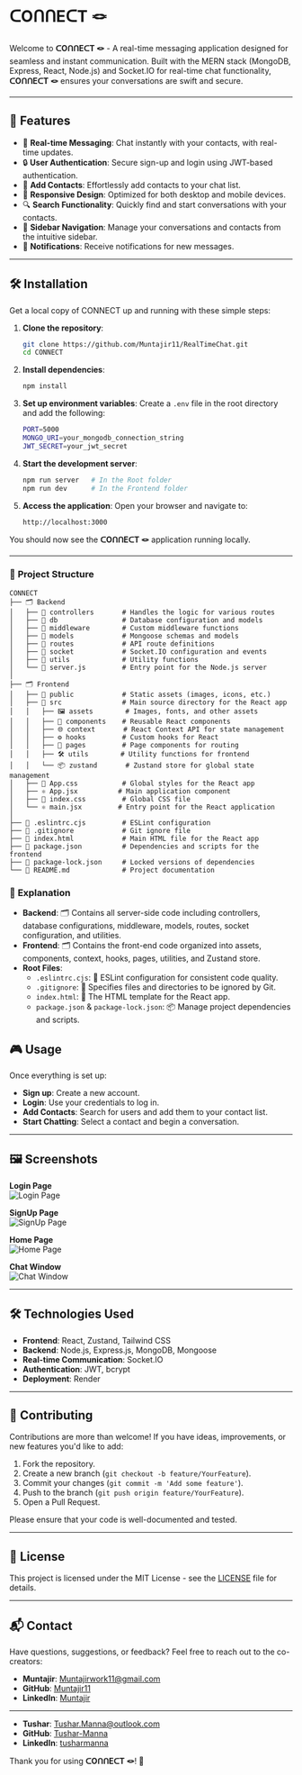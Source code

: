 # ᑕOᑎᑎEᑕT 🪢

Welcome to **ᑕOᑎᑎEᑕT 🪢** - A real-time messaging application designed for seamless and instant communication. Built with the MERN stack (MongoDB, Express, React, Node.js) and Socket.IO for real-time chat functionality, **ᑕOᑎᑎEᑕT 🪢** ensures your conversations are swift and secure.

---

## 🚀 **Features**

- 💬 **Real-time Messaging**: Chat instantly with your contacts, with real-time updates.
- 🔒 **User Authentication**: Secure sign-up and login using JWT-based authentication.
- 📝 **Add Contacts**: Effortlessly add contacts to your chat list.
- 📱 **Responsive Design**: Optimized for both desktop and mobile devices.
- 🔍 **Search Functionality**: Quickly find and start conversations with your contacts.
- 📂 **Sidebar Navigation**: Manage your conversations and contacts from the intuitive sidebar.
- 🔔 **Notifications**: Receive notifications for new messages.

---

## 🛠️ **Installation**

Get a local copy of CONNECT up and running with these simple steps:

1. **Clone the repository**:
   ```bash
   git clone https://github.com/Muntajir11/RealTimeChat.git
   cd CONNECT
   ```

2. **Install dependencies**:
   ```bash
   npm install
   ```

3. **Set up environment variables**:
   Create a `.env` file in the root directory and add the following:
   ```bash
   PORT=5000
   MONGO_URI=your_mongodb_connection_string
   JWT_SECRET=your_jwt_secret
   ```

4. **Start the development server**:
   ```bash
   npm run server   # In the Root folder
   npm run dev      # In the Frontend folder
   ```

5. **Access the application**:
   Open your browser and navigate to:
   ```
   http://localhost:3000
   ```

You should now see the **ᑕOᑎᑎEᑕT 🪢** application running locally.

---


### 📁 **Project Structure**

```
CONNECT
├── 🗂️ Backend
│   ├── 📂 controllers       # Handles the logic for various routes
│   ├── 📂 db                # Database configuration and models
│   ├── 📂 middleware        # Custom middleware functions
│   ├── 📂 models            # Mongoose schemas and models
│   ├── 📂 routes            # API route definitions
│   ├── 📂 socket            # Socket.IO configuration and events
│   ├── 📂 utils             # Utility functions
│   └── 📄 server.js         # Entry point for the Node.js server
│
├── 🗂️ Frontend
│   ├── 📂 public            # Static assets (images, icons, etc.)
│   ├── 📂 src               # Main source directory for the React app
│   │   ├── 🖼️ assets        # Images, fonts, and other assets
│   │   ├── 🧩 components    # Reusable React components
│   │   ├── 🌐 context       # React Context API for state management
│   │   ├── ⚙️ hooks         # Custom hooks for React
│   │   ├── 📄 pages         # Page components for routing
│   │   ├── 🛠️ utils        # Utility functions for frontend
│   │   └── 📦 zustand       # Zustand store for global state management
│   ├── 🎨 App.css           # Global styles for the React app
│   ├── ⚛️ App.jsx          # Main application component
│   ├── 🎨 index.css         # Global CSS file
│   └── ⚛️ main.jsx         # Entry point for the React application
│
├── 📄 .eslintrc.cjs         # ESLint configuration
├── 📄 .gitignore            # Git ignore file
├── 📄 index.html            # Main HTML file for the React app
├── 📄 package.json          # Dependencies and scripts for the frontend
├── 📄 package-lock.json     # Locked versions of dependencies
└── 📄 README.md             # Project documentation

 ```
### 📝 **Explanation**

- **Backend**: 🗂️ Contains all server-side code including controllers, database configurations, middleware, models, routes, socket configuration, and utilities.
- **Frontend**: 🗂️ Contains the front-end code organized into assets, components, context, hooks, pages, utilities, and Zustand store.
- **Root Files**:
  - `.eslintrc.cjs`: 📝 ESLint configuration for consistent code quality.
  - `.gitignore`: 📄 Specifies files and directories to be ignored by Git.
  - `index.html`: 📄 The HTML template for the React app.
  - `package.json` & `package-lock.json`: 📦 Manage project dependencies and scripts.


## 🎮 **Usage**

Once everything is set up:
- **Sign up**: Create a new account.
- **Login**: Use your credentials to log in.
- **Add Contacts**: Search for users and add them to your contact list.
- **Start Chatting**: Select a contact and begin a conversation.

---

## 🖼️ **Screenshots**

**Login Page**  
![Login Page](https://github.com/user-attachments/assets/49b53cdd-7de8-42ec-9640-7d80afc18a41)

**SignUp Page**  
![SignUp Page](https://github.com/user-attachments/assets/365eeb7a-f135-45d2-909a-ecd3b20e2f40)

**Home Page**  
![Home Page](https://github.com/user-attachments/assets/f9eb97c6-32fa-496f-9ddf-5eec00326605)

**Chat Window**  
![Chat Window](https://github.com/user-attachments/assets/07ed415d-7734-4988-a385-754688c55a9c)

---

## 🛠️ **Technologies Used**

- **Frontend**: React, Zustand, Tailwind CSS
- **Backend**: Node.js, Express.js, MongoDB, Mongoose
- **Real-time Communication**: Socket.IO
- **Authentication**: JWT, bcrypt
- **Deployment**: Render

---

## 🤝 **Contributing**

Contributions are more than welcome! If you have ideas, improvements, or new features you'd like to add:

1. Fork the repository.
2. Create a new branch (`git checkout -b feature/YourFeature`).
3. Commit your changes (`git commit -m 'Add some feature'`).
4. Push to the branch (`git push origin feature/YourFeature`).
5. Open a Pull Request.

Please ensure that your code is well-documented and tested.

---

## 📜 **License**

This project is licensed under the MIT License - see the [LICENSE](LICENSE) file for details.

---

## 📬 **Contact**

Have questions, suggestions, or feedback? Feel free to reach out to the co-creators:

- **Muntajir**: [Muntajirwork11@gmail.com](mailto:Muntajirwork11@gmail.com)
- **GitHub**: [Muntajir11](https://github.com/Muntajir11)
- **LinkedIn**: [Muntajir](https://www.linkedin.com/in/munta-jir-30737a230/)

----

- **Tushar**: [Tushar.Manna@outlook.com](mailto:Tushar.Manna@outlook.com)
- **GitHub**: [Tushar-Manna](https://github.com/Tushar-Manna)
- **LinkedIn**: [tusharmanna](https://www.linkedin.com/in/tusharmanna/)


Thank you for using **ᑕOᑎᑎEᑕT 🪢**! 🌟
